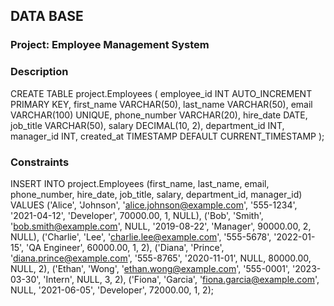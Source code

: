 ## DATA BASE
### Project: Employee Management System

### Description
CREATE TABLE project.Employees (
employee_id INT AUTO_INCREMENT PRIMARY KEY,
first_name VARCHAR(50),
last_name VARCHAR(50),
email VARCHAR(100) UNIQUE,
phone_number VARCHAR(20),
hire_date DATE,
job_title VARCHAR(50),
salary DECIMAL(10, 2),
department_id INT,
manager_id INT,
created_at TIMESTAMP DEFAULT CURRENT_TIMESTAMP
);

### Constraints
INSERT INTO project.Employees
(first_name, last_name, email, phone_number, hire_date, job_title, salary, department_id, manager_id)
VALUES
('Alice', 'Johnson', 'alice.johnson@example.com', '555-1234', '2021-04-12', 'Developer', 70000.00, 1, NULL),
('Bob', 'Smith', 'bob.smith@example.com', NULL, '2019-08-22', 'Manager', 90000.00, 2, NULL),
('Charlie', 'Lee', 'charlie.lee@example.com', '555-5678', '2022-01-15', 'QA Engineer', 60000.00, 1, 2),
('Diana', 'Prince', 'diana.prince@example.com', '555-8765', '2020-11-01', NULL, 80000.00, NULL, 2),
('Ethan', 'Wong', 'ethan.wong@example.com', '555-0001', '2023-03-30', 'Intern', NULL, 3, 2),
('Fiona', 'Garcia', 'fiona.garcia@example.com', NULL, '2021-06-05', 'Developer', 72000.00, 1, 2);
